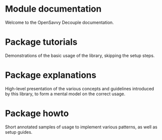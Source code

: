 # Module documentation

Welcome to the OpenSavvy Decouple documentation.

# Package tutorials

Demonstrations of the basic usage of the library, skipping the setup steps.

# Package explanations

High-level presentation of the various concepts and guidelines introduced by this library, to form a mental model on the correct usage.

# Package howto

Short annotated samples of usage to implement various patterns, as well as setup guides.
